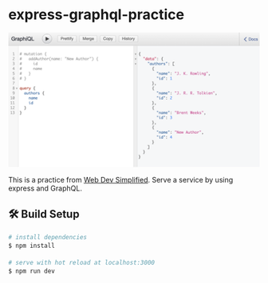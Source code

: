 # express-graphql-practice

![demo](static/screen-shot.png)

This is a practice from [Web Dev Simplified](https://www.youtube.com/watch?v=ZQL7tL2S0oQ&ab_channel=WebDevSimplified). Serve a service by using express and GraphQL.

## 🛠️ Build Setup

```bash
# install dependencies
$ npm install

# serve with hot reload at localhost:3000
$ npm run dev
```
